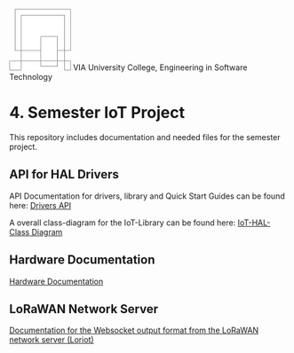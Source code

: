 ![VIA Logo](/docs/resources/logo.png) VIA University College, Engineering in Software Technology

# 4. Semester IoT Project #
This repository includes documentation and needed files for the semester project.

## API for HAL Drivers ##
API Documentation for drivers, library and Quick Start Guides can be found here: [Drivers API](https://github.com/ihavn/IoT_Semester_project/tree/master/docs)

A overall class-diagram for the IoT-Library can be found here: [IoT-HAL-Class Diagram](/docs/IoT_HAL.svg)

## Hardware Documentation ##
[Hardware Documentation](HARDWARE-DOC.md)

## LoRaWAN Network Server ##
[Documentation for the Websocket output format from the LoRaWAN network server (Loriot)](LORA_NETWORK_SERVER.md)
